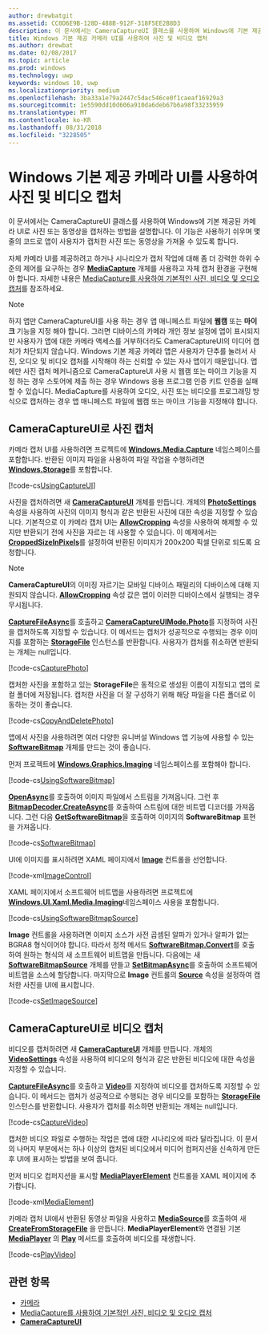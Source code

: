 ```yaml
---
author: drewbatgit
ms.assetid: CC0D6E9B-128D-488B-912F-318F5EE2B8D3
description: 이 문서에서는 CameraCaptureUI 클래스를 사용하여 Windows에 기본 제공된 카메라 UI로 사진 또는 동영상을 캡처하는 방법을 설명합니다.
title: Windows 기본 제공 카메라 UI를 사용하여 사진 및 비디오 캡처
ms.author: drewbat
ms.date: 02/08/2017
ms.topic: article
ms.prod: windows
ms.technology: uwp
keywords: windows 10, uwp
ms.localizationpriority: medium
ms.openlocfilehash: 3ba33a1e79a2447c5dac546ce0f1caeaf16929a3
ms.sourcegitcommit: 1e5590dd10d606a910da6deb67b6a98f33235959
ms.translationtype: MT
ms.contentlocale: ko-KR
ms.lasthandoff: 08/31/2018
ms.locfileid: "3228505"
---
```

# <a name="capture-photos-and-video-with-windows-built-in-camera-ui"></a>Windows 기본 제공 카메라 UI를 사용하여 사진 및 비디오 캡처



이 문서에서는 CameraCaptureUI 클래스를 사용하여 Windows에 기본 제공된 카메라 UI로 사진 또는 동영상을 캡처하는 방법을 설명합니다. 이 기능은 사용하기 쉬우며 몇 줄의 코드로 앱이 사용자가 캡처한 사진 또는 동영상을 가져올 수 있도록 합니다.

자체 카메라 UI를 제공하려고 하거나 시나리오가 캡처 작업에 대해 좀 더 강력한 하위 수준의 제어를 요구하는 경우 [**MediaCapture**](https://msdn.microsoft.com/library/windows/apps/br241124) 개체를 사용하고 자체 캡처 환경을 구현해야 합니다. 자세한 내용은 [MediaCapture를 사용하여 기본적인 사진, 비디오 및 오디오 캡처](basic-photo-video-and-audio-capture-with-MediaCapture.md)를 참조하세요.

> [!NOTE]
> 하지 앱만 CameraCaptureUI를 사용 하는 경우 앱 매니페스트 파일에 **웹캠** 또는 **마이크** 기능을 지정 해야 합니다. 그러면 디바이스의 카메라 개인 정보 설정에 앱이 표시되지만 사용자가 앱에 대한 카메라 액세스를 거부하더라도 CameraCaptureUI의 미디어 캡처가 차단되지 않습니다. Windows 기본 제공 카메라 앱은 사용자가 단추를 눌러서 사진, 오디오 및 비디오 캡처를 시작해야 하는 신뢰할 수 있는 자사 앱이기 때문입니다. 앱에만 사진 캡처 메커니즘으로 CameraCaptureUI 사용 시 웹캠 또는 마이크 기능을 지정 하는 경우 스토어에 제출 하는 경우 Windows 응용 프로그램 인증 키트 인증을 실패할 수 있습니다.
> MediaCapture를 사용하여 오디오, 사진 또는 비디오를 프로그래밍 방식으로 캡처하는 경우 앱 매니페스트 파일에 웹캠 또는 마이크 기능을 지정해야 합니다.

## <a name="capture-a-photo-with-cameracaptureui"></a>CameraCaptureUI로 사진 캡처

카메라 캡처 UI를 사용하려면 프로젝트에 [**Windows.Media.Capture**](https://msdn.microsoft.com/library/windows/apps/br226738) 네임스페이스를 포함합니다. 반환된 이미지 파일을 사용하여 파일 작업을 수행하려면 [**Windows.Storage**](https://msdn.microsoft.com/library/windows/apps/br227346)를 포함합니다.

[!code-cs[UsingCaptureUI](./code/CameraCaptureUIWin10/cs/MainPage.xaml.cs#SnippetUsingCaptureUI)]

사진을 캡처하려면 새 [**CameraCaptureUI**](https://msdn.microsoft.com/library/windows/apps/br241030) 개체를 만듭니다. 개체의 [**PhotoSettings**](https://msdn.microsoft.com/library/windows/apps/br241058) 속성을 사용하여 사진의 이미지 형식과 같은 반환된 사진에 대한 속성을 지정할 수 있습니다. 기본적으로 이 카메라 캡처 UI는 [**AllowCropping**](https://msdn.microsoft.com/library/windows/apps/br241042) 속성을 사용하여 해제할 수 있지만 반환되기 전에 사진을 자르는 데 사용할 수 있습니다. 이 예제에서는 [**CroppedSizeInPixels**](https://msdn.microsoft.com/library/windows/apps/br241044)를 설정하여 반환된 이미지가 200x200 픽셀 단위로 되도록 요청합니다.

> [!NOTE]
> **CameraCaptureUI**의 이미징 자르기는 모바일 디바이스 패밀리의 디바이스에 대해 지원되지 않습니다. [**AllowCropping**](https://msdn.microsoft.com/library/windows/apps/br241042) 속성 값은 앱이 이러한 디바이스에서 실행되는 경우 무시됩니다.

[**CaptureFileAsync**](https://msdn.microsoft.com/library/windows/apps/br241057)를 호출하고 [**CameraCaptureUIMode.Photo**](https://msdn.microsoft.com/library/windows/apps/br241040)를 지정하여 사진을 캡처하도록 지정할 수 있습니다. 이 메서드는 캡처가 성공적으로 수행되는 경우 이미지를 포함하는 [**StorageFile**](https://msdn.microsoft.com/library/windows/apps/br227171) 인스턴스를 반환합니다. 사용자가 캡처를 취소하면 반환되는 개체는 null입니다.

[!code-cs[CapturePhoto](./code/CameraCaptureUIWin10/cs/MainPage.xaml.cs#SnippetCapturePhoto)]

캡처한 사진을 포함하고 있는 **StorageFile**은 동적으로 생성된 이름이 지정되고 앱의 로컬 폴더에 저장됩니다. 캡처한 사진을 더 잘 구성하기 위해 해당 파일을 다른 폴더로 이동하는 것이 좋습니다.

[!code-cs[CopyAndDeletePhoto](./code/CameraCaptureUIWin10/cs/MainPage.xaml.cs#SnippetCopyAndDeletePhoto)]

앱에서 사진을 사용하려면 여러 다양한 유니버설 Windows 앱 기능에 사용할 수 있는 [**SoftwareBitmap**](https://msdn.microsoft.com/library/windows/apps/dn887358) 개체를 만드는 것이 좋습니다.

먼저 프로젝트에 [**Windows.Graphics.Imaging**](https://msdn.microsoft.com/library/windows/apps/br226400) 네임스페이스를 포함해야 합니다.

[!code-cs[UsingSoftwareBitmap](./code/CameraCaptureUIWin10/cs/MainPage.xaml.cs#SnippetUsingSoftwareBitmap)]

[**OpenAsync**](https://msdn.microsoft.com/library/windows/apps/br227116)를 호출하여 이미지 파일에서 스트림을 가져옵니다. 그런 후 [**BitmapDecoder.CreateAsync**](https://msdn.microsoft.com/library/windows/apps/br226182)를 호출하여 스트림에 대한 비트맵 디코더를 가져옵니다. 그런 다음 [**GetSoftwareBitmap**](https://msdn.microsoft.com/library/windows/apps/dn887332)을 호출하여 이미지의 **SoftwareBitmap** 표현을 가져옵니다.

[!code-cs[SoftwareBitmap](./code/CameraCaptureUIWin10/cs/MainPage.xaml.cs#SnippetSoftwareBitmap)]

UI에 이미지를 표시하려면 XAML 페이지에서 [**Image**](https://msdn.microsoft.com/library/windows/apps/br242752) 컨트롤을 선언합니다.

[!code-xml[ImageControl](./code/CameraCaptureUIWin10/cs/MainPage.xaml#SnippetImageControl)]

XAML 페이지에서 소프트웨어 비트맵을 사용하려면 프로젝트에 [**Windows.UI.Xaml.Media.Imaging**](https://msdn.microsoft.com/library/windows/apps/br243258)네임스페이스 사용을 포함합니다.

[!code-cs[UsingSoftwareBitmapSource](./code/CameraCaptureUIWin10/cs/MainPage.xaml.cs#SnippetUsingSoftwareBitmapSource)]

**Image** 컨트롤을 사용하려면 이미지 소스가 사전 곱셈된 알파가 있거나 알파가 없는 BGRA8 형식이어야 합니다. 따라서 정적 메서드 [**SoftwareBitmap.Convert**](https://msdn.microsoft.com/library/windows/apps/dn887362)를 호출하여 원하는 형식의 새 소프트웨어 비트맵을 만듭니다. 다음에는 새 [**SoftwareBitmapSource**](https://msdn.microsoft.com/library/windows/apps/dn997854) 개체를 만들고 [**SetBitmapAsync**](https://msdn.microsoft.com/library/windows/apps/dn997856)를 호출하여 소프트웨어 비트맵을 소스에 할당합니다. 마지막으로 **Image** 컨트롤의 [**Source**](https://msdn.microsoft.com/library/windows/apps/br242760) 속성을 설정하여 캡처한 사진을 UI에 표시합니다.

[!code-cs[SetImageSource](./code/CameraCaptureUIWin10/cs/MainPage.xaml.cs#SnippetSetImageSource)]

## <a name="capture-a-video-with-cameracaptureui"></a>CameraCaptureUI로 비디오 캡처

비디오를 캡처하려면 새 [**CameraCaptureUI**](https://msdn.microsoft.com/library/windows/apps/br241030) 개체를 만듭니다. 개체의 [**VideoSettings**](https://msdn.microsoft.com/library/windows/apps/br241059) 속성을 사용하여 비디오의 형식과 같은 반환된 비디오에 대한 속성을 지정할 수 있습니다.

[**CaptureFileAsync**](https://msdn.microsoft.com/library/windows/apps/br241057)를 호출하고 [**Video**](https://msdn.microsoft.com/library/windows/apps/br241059)를 지정하여 비디오를 캡처하도록 지정할 수 있습니다. 이 메서드는 캡처가 성공적으로 수행되는 경우 비디오를 포함하는 [**StorageFile**](https://msdn.microsoft.com/library/windows/apps/br227171) 인스턴스를 반환합니다. 사용자가 캡처를 취소하면 반환되는 개체는 null입니다.

[!code-cs[CaptureVideo](./code/CameraCaptureUIWin10/cs/MainPage.xaml.cs#SnippetCaptureVideo)]

캡처한 비디오 파일로 수행하는 작업은 앱에 대한 시나리오에 따라 달라집니다. 이 문서의 나머지 부분에서는 하나 이상의 캡처된 비디오에서 미디어 컴퍼지션을 신속하게 만든 후 UI에 표시하는 방법을 보여 줍니다.

먼저 비디오 컴퍼지션을 표시할 [**MediaPlayerElement**](https://docs.microsoft.com/uwp/api/Windows.UI.Xaml.Controls.MediaPlayerElement) 컨트롤을 XAML 페이지에 추가합니다.

[!code-xml[MediaElement](./code/CameraCaptureUIWin10/cs/MainPage.xaml#SnippetMediaElement)]


카메라 캡처 UI에서 반환된 동영상 파일을 사용하고 [**MediaSource**](https://docs.microsoft.com/uwp/api/windows.media.core.mediasource)를 호출하여 새 **[CreateFromStorageFile](https://docs.microsoft.com/uwp/api/windows.media.core.mediasource.createfromstoragefile)** 을 만듭니다. **MediaPlayerElement**와 연결된 기본 **[MediaPlayer](https://docs.microsoft.com/uwp/api/windows.media.playback.mediaplayer)** 의 **[Play](https://docs.microsoft.com/uwp/api/windows.media.playback.mediaplayer.Play)** 메서드를 호출하여 비디오를 재생합니다.

[!code-cs[PlayVideo](./code/CameraCaptureUIWin10/cs/MainPage.xaml.cs#SnippetPlayVideo)]
 

## <a name="related-topics"></a>관련 항목

* [카메라](camera.md)
* [MediaCapture를 사용하여 기본적인 사진, 비디오 및 오디오 캡처](basic-photo-video-and-audio-capture-with-MediaCapture.md)
* [**CameraCaptureUI**](https://msdn.microsoft.com/library/windows/apps/br241030) 
 

 




